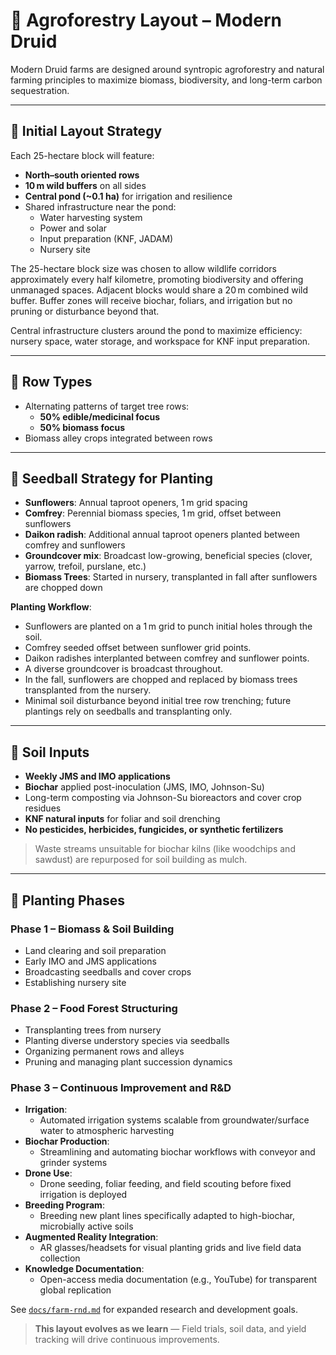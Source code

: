 # 🌳 Agroforestry Layout – Modern Druid

Modern Druid farms are designed around syntropic agroforestry and natural farming principles to maximize biomass, biodiversity, and long-term carbon sequestration.

---

## 🌱 Initial Layout Strategy

Each 25-hectare block will feature:

- **North–south oriented rows**
- **10 m wild buffers** on all sides
- **Central pond (~0.1 ha)** for irrigation and resilience
- Shared infrastructure near the pond:
  - Water harvesting system
  - Power and solar
  - Input preparation (KNF, JADAM)
  - Nursery site

The 25-hectare block size was chosen to allow wildlife corridors approximately every half kilometre, promoting biodiversity and offering unmanaged spaces. Adjacent blocks would share a 20 m combined wild buffer. Buffer zones will receive biochar, foliars, and irrigation but no pruning or disturbance beyond that. 

Central infrastructure clusters around the pond to maximize efficiency: nursery space, water storage, and workspace for KNF input preparation.

---

## 🌾 Row Types

- Alternating patterns of target tree rows:
  - **50% edible/medicinal focus**
  - **50% biomass focus**
- Biomass alley crops integrated between rows

---

## 🌻 Seedball Strategy for Planting

- **Sunflowers**: Annual taproot openers, 1 m grid spacing
- **Comfrey**: Perennial biomass species, 1 m grid, offset between sunflowers
- **Daikon radish**: Additional annual taproot openers planted between comfrey and sunflowers
- **Groundcover mix**: Broadcast low-growing, beneficial species (clover, yarrow, trefoil, purslane, etc.)
- **Biomass Trees**: Started in nursery, transplanted in fall after sunflowers are chopped down

**Planting Workflow**:
- Sunflowers are planted on a 1 m grid to punch initial holes through the soil.
- Comfrey seeded offset between sunflower grid points.
- Daikon radishes interplanted between comfrey and sunflower points.
- A diverse groundcover is broadcast throughout.
- In the fall, sunflowers are chopped and replaced by biomass trees transplanted from the nursery.
- Minimal soil disturbance beyond initial tree row trenching; future plantings rely on seedballs and transplanting only.

---

## 🧪 Soil Inputs

- **Weekly JMS and IMO applications**
- **Biochar** applied post-inoculation (JMS, IMO, Johnson-Su)
- Long-term composting via Johnson-Su bioreactors and cover crop residues
- **KNF natural inputs** for foliar and soil drenching
- **No pesticides, herbicides, fungicides, or synthetic fertilizers**

> Waste streams unsuitable for biochar kilns (like woodchips and sawdust) are repurposed for soil building as mulch.

---

## 🔄 Planting Phases

### Phase 1 – Biomass & Soil Building
- Land clearing and soil preparation
- Early IMO and JMS applications
- Broadcasting seedballs and cover crops
- Establishing nursery site

### Phase 2 – Food Forest Structuring
- Transplanting trees from nursery
- Planting diverse understory species via seedballs
- Organizing permanent rows and alleys
- Pruning and managing plant succession dynamics

### Phase 3 – Continuous Improvement and R&D

- **Irrigation**: 
  - Automated irrigation systems scalable from groundwater/surface water to atmospheric harvesting
- **Biochar Production**:
  - Streamlining and automating biochar workflows with conveyor and grinder systems
- **Drone Use**:
  - Drone seeding, foliar feeding, and field scouting before fixed irrigation is deployed
- **Breeding Program**:
  - Breeding new plant lines specifically adapted to high-biochar, microbially active soils
- **Augmented Reality Integration**:
  - AR glasses/headsets for visual planting grids and live field data collection
- **Knowledge Documentation**:
  - Open-access media documentation (e.g., YouTube) for transparent global replication

See [`docs/farm-rnd.md`](../farm-rnd.md) for expanded research and development goals.

> **This layout evolves as we learn** — Field trials, soil data, and yield tracking will drive continuous improvements.

